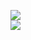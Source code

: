 [![](https://img.shields.io/badge/Made%20With-Github%20Spray-lightgrey.svg?style=for-the-badge&logo=github)](https://github.com/Annihil/github-spray#27616)  
[![](https://i.imgur.com/2DrTn0Z.gif)](https://github.com/Annihil/github-spray)
